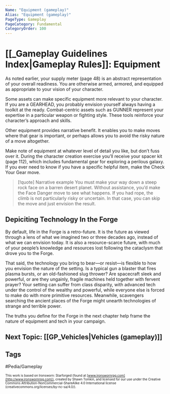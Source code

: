```yaml
---
Name: "Equipment (gameplay)"
Alias: "Equipment (gameplay)"
PageType: Gameplay
PageCategory: Fundamental
CategoryOrder: 100
---
```

#  [[_Gameplay Guidelines Index|Gameplay Rules]]: Equipment
As noted earlier, your supply meter (page 48) is an abstract representation of your overall readiness. You are otherwise armed, armored, and equipped as appropriate to your vision of your character.

Some assets can make specific equipment more relevant to your character. If you are a GEARHEAD, you probably envision yourself always having a toolkit at the ready. Combat-centric assets such as GUNNER represent your expertise in a particular weapon or fighting style. These tools reinforce your character’s approach and skills.

Other equipment provides narrative benefit. It enables you to make moves where that gear is important, or perhaps allows you to avoid the risky nature of a move altogether.

Make note of equipment at whatever level of detail you like, but don’t fuss over it. During the character creation exercise you’ll receive your spacer kit (page 112), which includes fundamental gear for exploring a perilous galaxy. If you ever need to know if you have a specific helpful item, make the Check Your Gear move.

> [!quote] Narrative example
> You must make your way down a steep rock face on a barren desert planet. Without assistance, you’d make the Face Danger move to see what happens. If you had rope, the climb is not particularly risky or uncertain. In that case, you can skip the move and just envision the result.

## Depiciting Technology In the Forge
By default, life in the Forge is a retro-future. It is the future as viewed through a lens of what we imagined two or three decades ago, instead of what we can envision today. It is also a resource-scarce future, with much of your people’s knowledge and resources lost following the cataclysm that drove you to the Forge.

That said, the technology you bring to bear—or resist—is flexible to how you envision the nature of the setting. Is a typical gun a blaster that fires plasma bursts, or an old-fashioned slug thrower? Are spacecraft sleek and powerful, or are they ungainly, fragile machines held together with fervent prayer? Your setting can suffer from class disparity, with advanced tech under the control of the wealthy and powerful, while everyone else is forced to make do with more primitive resources. Meanwhile, scavengers searching the ancient places of the Forge might unearth technologies of strange and terrible power.

The truths you define for the Forge in the next chapter help frame the nature of equipment and tech in your campaign.

## Next Topic: [[GP_Vehicles|Vehicles (gameplay)]]

## Tags
#Pedia/Gameplay 

<font size=-2>This work is based on Ironsworn: Starforged (found at [www.ironswornrpg.com](http://www.ironswornrpg.com)), created by Shawn Tomkin, and licensed for our use under the Creative Commons Attribution-NonCommercial-ShareAlike 4.0 International license  (creativecommons.org/licenses/by-nc-sa/4.0/).</font>